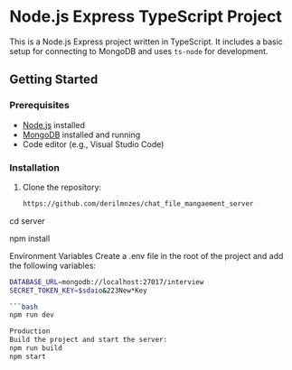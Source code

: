 # Node.js Express TypeScript Project

This is a Node.js Express project written in TypeScript. It includes a basic setup for connecting to MongoDB and uses `ts-node` for development.

## Getting Started

### Prerequisites

- [Node.js](https://nodejs.org/) installed
- [MongoDB](https://www.mongodb.com/) installed and running
- Code editor (e.g., Visual Studio Code)

### Installation

1. Clone the repository:

   ```bash
   https://github.com/derilmnzes/chat_file_mangaement_server


  cd server

  npm install

Environment Variables
Create a .env file in the root of the project and add the following variables:
 ```bash
DATABASE_URL=mongodb://localhost:27017/interview
SECRET_TOKEN_KEY=$sdaio&223New*Key

 ```bash
npm run dev

Production
Build the project and start the server:
npm run build
npm start


  


